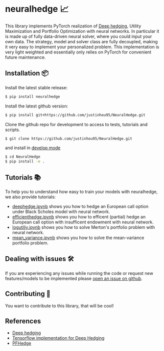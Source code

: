 # neuralhedge 📈
This library implements PyTorch realization of [Deep hedging](deep-hedging-qf), Utility Maximization and Portfolio Optimization with neural networks. In particular it is made up of fully data-driven neural solver, where you could input your own data. The strategy, model and solver class are fully decoupled, making it very easy to implement your personalized problem. This implementation is very light weighted and essentially only relies on PyTorch for convenient future maintenance.


## Installation 📦

Install the latest stable release:

```bash
$ pip install neuralhedge
``` 

Install the latest github version:

```bash
$ pip install git+https://github.com/justinhou95/NeuralHedge.git
``` 

Clone the github repo for development to access to tests, tutorials and scripts.
```bash
$ git clone https://github.com/justinhou95/NeuralHedge.git
```
and install in [develop mode](https://setuptools.pypa.io/en/latest/userguide/development_mode.html)
```bash
$ cd NeuralHedge
$ pip install -e .
``` 

## Tutorials 📚
To help you to understand how easy to train your models with neuralhedge, we also provide tutorials: 

- [deephedge.ipynb](https://github.com/justinhou95/NeuralHedge/blob/main/notebooks/deephedge.ipynb) shows you how to hedge an European call option under Black Scholes model with neural network.
- [efficienthedge.ipynb](https://github.com/justinhou95/NeuralHedge/blob/main/notebooks/efficienthedge.ipynb) shows you how to efficent (partial) hedge an European call option with insufficent endowment with neural network.
- [logutiliy.ipynb](https://github.com/justinhou95/NeuralHedge/blob/main/notebooks/logutility.ipynb) shows you how to solve Merton's portfolio problem with neural network.
- [mean_variance.ipynb](https://github.com/justinhou95/NeuralHedge/blob/main/notebooks/mean_variance.ipynb) shows you how to solve the mean-variance portfolio problem.


## Dealing with issues 🛠️

If you are experiencing any issues while running the code or request new features/models to be implemented please [open an issue on github](https://github.com/justinhou95/NeuralHedge/issues).


## Contributing 🚀
You want to contribute to this library, that will be cool!


## References

* [Deep hedging](deep-hedging-qf)
* [Tensorflow implementation for Deep Hedging](https://github.com/hansbuehler/deephedging)
* [PFHedge](https://github.com/pfnet-research/pfhedge)

[deep-hedging-qf]: https://www.tandfonline.com/doi/abs/10.1080/14697688.2019.1571683
